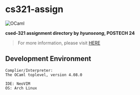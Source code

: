 # cs321-assign

![OCaml](https://img.shields.io/badge/OCaml-EC6813?style=for-the-badge&logo=ocaml&labelColor=white)

**csed-321 assignment directory by *hyunseong*, POSTECH 24**

> For more information, please visit [HERE](http://pl.postech.ac.kr/~gla/cs321/index.html)

## Development Environment
```
Complier/Interpreter:
The OCaml toplevel, version 4.08.0

IDE: NeoVIM
OS: Arch Linux
```
